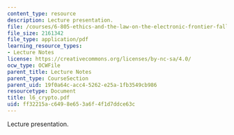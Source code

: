```yaml
---
content_type: resource
description: Lecture presentation.
file: /courses/6-805-ethics-and-the-law-on-the-electronic-frontier-fall-2005/ff32215ac6498e653a6f4f1d7ddce63c_l6_crypto.pdf
file_size: 2161342
file_type: application/pdf
learning_resource_types:
- Lecture Notes
license: https://creativecommons.org/licenses/by-nc-sa/4.0/
ocw_type: OCWFile
parent_title: Lecture Notes
parent_type: CourseSection
parent_uid: 19f0a64c-acc4-5262-e25a-1fb3549cb986
resourcetype: Document
title: l6_crypto.pdf
uid: ff32215a-c649-8e65-3a6f-4f1d7ddce63c
---
```

Lecture presentation.